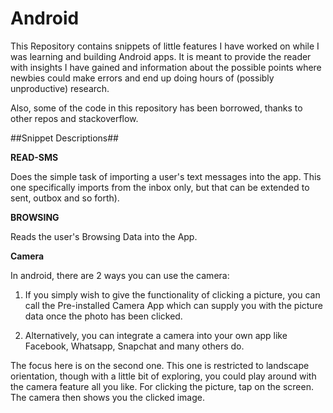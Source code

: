 # Android
This Repository contains snippets of little features I have worked on while I was learning and building Android apps. It is meant to provide the reader with insights I have gained and information about the possible points where newbies could make errors and end up doing hours of (possibly unproductive) research. 

Also, some of the code in this repository has been borrowed, thanks to other repos and stackoverflow.

##Snippet Descriptions##

**READ-SMS**

Does the simple task of importing a user's text messages into the app. This one specifically imports from the inbox only, but that can be extended to sent, outbox and so forth).

**BROWSING**

Reads the user's Browsing Data into the App.

**Camera**

In android, there are 2 ways you can use the camera:

1. If you simply wish to give the functionality of clicking a picture, you can call the Pre-installed Camera App which can supply you with the picture data once the photo has been clicked.

2. Alternatively, you can integrate a camera into your own app like Facebook, Whatsapp, Snapchat and many others do.

The focus here is on the second one. This one is restricted to landscape orientation, though with a little bit of exploring, you could play around with the camera feature all you like. For clicking the picture, tap on the screen. The camera then shows you the clicked image.

